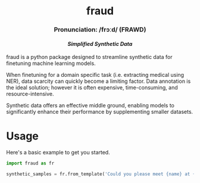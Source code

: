 <div align='center'>

# fraud
### Pronunciation: /frɔːd/ (FRAWD)

#### *Simplified Synthetic Data*

</div>

fraud is a python package designed to streamline synthetic data for finetuning machine learning models. 

When finetuning for a domain specific task (i.e. extracting medical using NER), data scarcity can quickly become a limiting factor. Data annotation is the ideal solution; however it is often expensive, time-consuming, and resource-intensive. 

Synthetic data offers an effective middle ground, enabling models to significantly enhance their performance by supplementing smaller datasets.

# Usage

Here's a basic example to get you started.

```python
import fraud as fr

synthetic_samples = fr.from_template('Could you please meet {name} at {time}', 20)
```